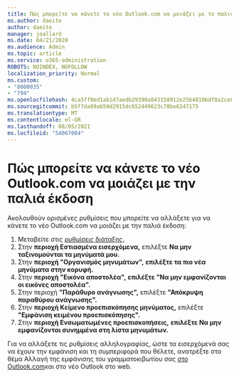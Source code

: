 ```yaml
---
title: Πώς μπορείτε να κάνετε το νέο Outlook.com να μοιάζει με το παλιό
ms.author: daeite
author: daeite
manager: joallard
ms.date: 04/21/2020
ms.audience: Admin
ms.topic: article
ms.service: o365-administration
ROBOTS: NOINDEX, NOFOLLOW
localization_priority: Normal
ms.custom:
- "8000035"
- "794"
ms.openlocfilehash: 4ca5ff0ed1ab1d7aedb29390a843158912e25648106df8a2ce88a0b8458d62fa
ms.sourcegitcommit: b5f7da89a650d2915dc652449623c78be6247175
ms.translationtype: MT
ms.contentlocale: el-GR
ms.lasthandoff: 08/05/2021
ms.locfileid: "54067084"
---
```

# <a name="how-to-make-the-new-outlookcom-look-like-the-old-version"></a>Πώς μπορείτε να κάνετε το νέο Outlook.com να μοιάζει με την παλιά έκδοση

Ακολουθούν ορισμένες ρυθμίσεις που μπορείτε να αλλάξετε για να κάνετε το νέο Outlook.com να μοιάζει με την παλιά έκδοση:

1. Μεταβείτε στις [ρυθμίσεις διάταξης.](https://outlook.live.com/mail/options/mail/layout)
1. Στην **περιοχή Εστιασμένα εισερχόμενα,** επιλέξτε **Να μην ταξινομούνται τα μηνύματά μου.**
1. Στην **περιοχή "Οργανισμός μηνυμάτων",** **επιλέξτε τα πιο νέα μηνύματα στην κορυφή.**
1. Στην **περιοχή "Εικόνα αποστολέα",** **επιλέξτε "Να μην εμφανίζονται οι εικόνες αποστολέα".**
1. Στην περιοχή **"Παράθυρο ανάγνωσης",** επιλέξτε **"Απόκρυψη παραθύρου ανάγνωσης".**
1. Στην **περιοχή Κείμενο προεπισκόπησης μηνύματος,** επιλέξτε **"Εμφάνιση κειμένου προεπισκόπησης".**
1. Στην **περιοχή Ενσωματωμένες προεπισκοπήσεις,** **επιλέξτε Να μην εμφανίζονται συνημμένα στη λίστα μηνυμάτων.**

Για να αλλάξετε τις ρυθμίσεις αλληλογραφίας, ώστε τα εισερχόμενά σας να έχουν την εμφάνιση και τη συμπεριφορά που θέλετε, ανατρέξτε στο θέμα Αλλαγή της εμφάνισης του γραμματοκιβωτίου σας [στο Outlook.com](https://support.office.com/article/b41c2ecb-f23c-42b3-b7f8-659646d5e58c?wt.mc_id=Office_Outlook_com_Alchemy)και στο νέο Outlook στο web.
